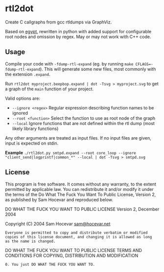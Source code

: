 # rtl2dot
Create C callgraphs from  gcc rtldumps via GraphViz.

Based on [egypt](http://www.gson.org/egypt/egypt.html), rewritten in python with added support for configurable root nodes and omission by regex.
May or may not work with C++ code.

## Usage
Compile your code with `-fdump-rtl-expand` (eg. by running `make CFLAGS=-fdump-rtl-expand`).
This will generate some new files, most commonly with the extension `.expand`.

Run `rtl2dot myproject.beepbop.expand | dot -Tsvg > myproject.svg` to get a graph of the `main` function of your project.

Valid options are:
* `--ignore <regex>`	Regular expression describing function names to be ignored
* `--root <function>`	Select the function to use as root node of the graph
* `--local`		Ignore functions that are not defined within the rtl dump (most likely library functions) 

Any other arguments are treated as input files. If no input files are given, input is expected on stdin.

**Example**
`./rtl2dot.py smtpd.expand --root core_loop --ignore "client_send|logprintf|common_*" --local | dot -Tsvg > smtpd.svg`

## License
This program is free software. It comes without any warranty, to
the extent permitted by applicable law. You can redistribute it
and/or modify it under the terms of the Do What The Fuck You Want
To Public License, Version 2, as published by Sam Hocevar and 
reproduced below.

DO WHAT THE FUCK YOU WANT TO PUBLIC LICENSE 
Version 2, December 2004 

Copyright (C) 2004 Sam Hocevar <sam@hocevar.net> 

	Everyone is permitted to copy and distribute verbatim or modified 
	copies of this license document, and changing it is allowed as long 
	as the name is changed. 

DO WHAT THE FUCK YOU WANT TO PUBLIC LICENSE 
TERMS AND CONDITIONS FOR COPYING, DISTRIBUTION AND MODIFICATION 

	0. You just DO WHAT THE FUCK YOU WANT TO.
